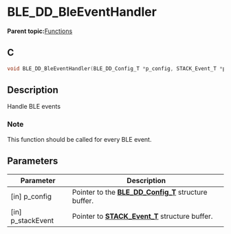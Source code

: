 # BLE\_DD\_BleEventHandler

**Parent topic:**[Functions](GUID-1162ABF9-6321-488C-990D-4DF90A24C1BA.md)

## C

```c
void BLE_DD_BleEventHandler(BLE_DD_Config_T *p_config, STACK_Event_T *p_stackEvent);
```

## Description

Handle BLE events

### Note

This function should be called for every BLE event.

## Parameters

|Parameter|Description|
|---------|-----------|
|\[in\] p\_config|Pointer to the **[BLE\_DD\_Config\_T](GUID-EDA4A5F4-7295-4171-B84F-6806D22A050A.md)** structure buffer.|
|\[in\] p\_stackEvent|Pointer to **[STACK\_Event\_T](GUID-AD7662AB-1247-4D85-9CD5-A3BF09EC24F7.md)** structure buffer.|

